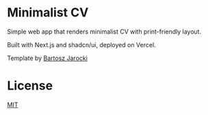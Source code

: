 # Minimalist CV

Simple web app that renders minimalist CV with print-friendly layout.

Built with Next.js and shadcn/ui, deployed on Vercel.

Template by [Bartosz Jarocki](https://github.com/BartoszJarocki/cv)

# License

[MIT](https://choosealicense.com/licenses/mit/)
